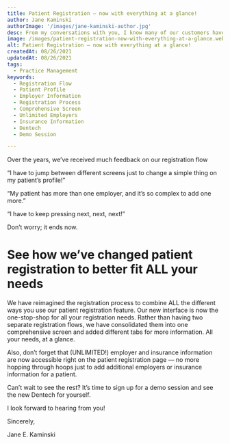 ```yaml
---
title: Patient Registration — now with everything at a glance!
author: Jane Kaminski
authorImage: '/images/jane-kaminski-author.jpg'
desc: From my conversations with you, I know many of our customers have their own way of using our patient registration features. Some offices do not use every field we offer in our patient registration flow. Others never use quick registration and only go through the regular registration processes.
image: /images/patient-registration-now-with-everything-at-a-glance.webp
alt: Patient Registration — now with everything at a glance!
createdAt: 08/26/2021
updatedAt: 08/26/2021
tags:
  - Practice Management
keywords:
  - Registration Flow
  - Patient Profile
  - Employer Information
  - Registration Process
  - Comprehensive Screen
  - Unlimited Employers
  - Insurance Information
  - Dentech
  - Demo Session

---
```


Over the years, we’ve received much feedback on our registration flow

“I have to jump between different screens just to change a simple thing on my patient’s profile!”

“My patient has more than one employer, and it’s so complex to add one more.”

“I have to keep pressing next, next, next!”

Don’t worry; it ends now.

# See how we’ve changed patient registration to better fit ALL your needs

We have reimagined the registration process to combine ALL the different ways you use our patient registration feature. Our new interface is now the one-stop-shop for all your registration needs. Rather than having two separate registration flows, we have consolidated them into one comprehensive screen and added different tabs for more information. All your needs, at a glance.

Also, don’t forget that (UNLIMITED!) employer and insurance information are now accessible right on the patient registration page — no more hopping through hoops just to add additional employers or insurance information for a patient.

Can’t wait to see the rest? It’s time to sign up for a demo session and see the new Dentech for yourself.

I look forward to hearing from you!

Sincerely,

Jane E. Kaminski